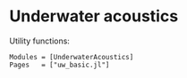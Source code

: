 # Underwater acoustics

Utility functions:

```@autodocs
Modules = [UnderwaterAcoustics]
Pages   = ["uw_basic.jl"]
```
